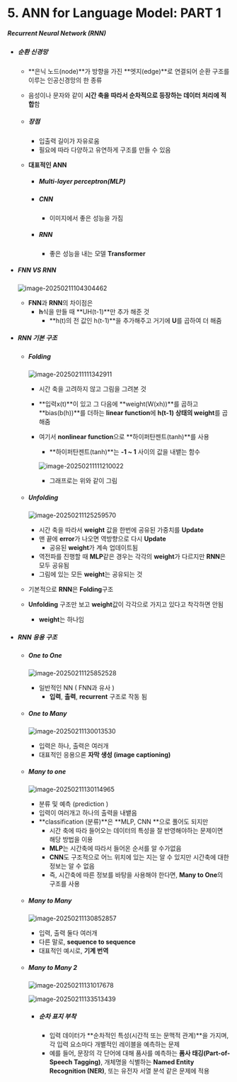 # 5. ANN for Language Model: PART 1

##### Recurrent Neural Network (RNN)

- ##### 순환 신경망

  - **은닉 노드(node)**가 방향을 가진 **엣지(edge)**로 연결되어 순환 구조를 이루는 인공신경망의 한 종류

  - 음성이나 문자와 같이 **시간 축을 따라서 순차적으로 등장하는 데이터 처리에 적합**함

  - ##### 장점

    - 입출력 길이가 자유로움
    - 필요에 따라 다양하고 유연하게 구조를 만들 수 있음

  - **대표적인 ANN**

    - ##### Multi-layer perceptron(MLP)

    - ##### CNN

      - 이미지에서 좋은 성능을 가짐

    - ##### RNN

      - 좋은 성능을 내는 모델 **Transformer**



- ##### FNN VS RNN

  ![image-20250211104304462](https://raw.githubusercontent.com/Sungbae95/NLP/main/image/image-20250211104304462.png)

  - **FNN**과 **RNN**의 차이점은
    - **h**식을 만들 때 **UH(t-1)**만 추가 해준 것
      - **h(t)의 전 값인 h(t-1)**을 추가해주고 거기에 **U**를 곱하여 더 해줌



- ##### RNN 기본 구조

  - ##### Folding

    ![image-20250211111342911](https://raw.githubusercontent.com/Sungbae95/NLP/main/image/image-20250211111342911.png)

    - 시간 축을 고려하지 않고 그림을 그려본 것

    - **입력x(t)**이 있고 그 다음에 **weight(W(xh))**를 곱하고 **bias(b(h))**를 더하는  **linear function**에 **h(t-1) 상태의 weight**를 곱해줌

    - 여기서 **nonlinear function**으로 **하이퍼탄젠트(tanh)**를 사용

      - **하이퍼탄젠트(tanh)**는 **-1 ~ 1** 사이의 값을 내뱉는 함수

      ![image-20250211111210022](https://raw.githubusercontent.com/Sungbae95/NLP/main/image/image-20250211111210022.png)

      - 그래프로는 위와 같이 그림

  - ##### Unfolding

    ![image-20250211125259570](https://raw.githubusercontent.com/Sungbae95/NLP/main/image/image-20250211125259570.png)

    - 시간 축을 따라서 **weight** 값을 한번에 공유된 가중치를 **Update**
    - 맨 끝에 **error**가 나오면 역방향으로 다시 **Update**
      - 공유된 **weight**가 계속 업데이트됨
    - 역전파를 진행할 때 **MLP**같은 경우는 각각의  **weight**가 다르지만 **RNN**은 모두 공유됨
    - 그림에 있는 모든 **weight**는 공유되는 것

  - 기본적으로 **RNN**은 **Folding**구조

  - **Unfolding** 구조만 보고 **weight**값이 각각으로 가지고 있다고 착각하면 안됨

    - **weight**는 하나임



- ##### RNN 응용 구조

  - ##### One to One

    ![image-20250211125852528](https://raw.githubusercontent.com/Sungbae95/NLP/main/image/image-20250211125852528.png)

    - 일반적인 NN ( FNN과 유사 )
      - **입력**, **출력**, **recurrent** 구조로 작동 됨

  - ##### One to Many

    ![image-20250211130013530](https://raw.githubusercontent.com/Sungbae95/NLP/main/image/image-20250211130013530.png)

    - 입력은 하나, 출력은 여러개
    - 대표적인 응용으론 **자막 생성 (image captioning)**

  - ##### Many to one

    ![image-20250211130114965](https://raw.githubusercontent.com/Sungbae95/NLP/main/image/image-20250211130114965.png)

    - 분류 및 예측 (prediction )
    - 입력이 여러개고 하나의 출력을 내뱉음
    - **classification (분류)**은 **MLP, CNN **으로 풀어도 되지만
      - 시간 축에 따라 들어오는 데이터의 특성을 잘 반영해야하는 문제이면 해당 방법을 이용
      - **MLP**는 시간축에 따라서 들어온 순서를 알 수가없음
      - **CNN**도 구조적으로 어느 위치에 있는 지는 알 수 있지만 시간축에 대한 정보는 알 수 없음
      - 즉, 시간축에 따른 정보를 바탕을 사용해야 한다면, **Many to One**의 구조를 사용

  - ##### Many to Many

    ![image-20250211130852857](https://raw.githubusercontent.com/Sungbae95/NLP/main/image/image-20250211130852857.png)

    - 입력, 출력 둘다 여러개
    - 다른 말로, **sequence to sequence**
    - 대표적인 예시로, **기계 번역**

  - ##### Many to Many 2

    ![image-20250211131017678](https://raw.githubusercontent.com/Sungbae95/NLP/main/image/image-20250211131017678.png)

    ![image-20250211133513439](images/image-20250211133513439.png)

    - ##### 순차 표지 부착

      - 입력 데이터가 **순차적인 특성(시간적 또는 문맥적 관계)**을 가지며, 각 입력 요소마다 개별적인 레이블을 예측하는 문제
      - 예를 들어, 문장의 각 단어에 대해 품사를 예측하는 **품사 태깅(Part-of-Speech Tagging)**, 개체명을 식별하는 **Named Entity Recognition (NER)**, 또는 유전자 서열 분석 같은 문제에 적용


